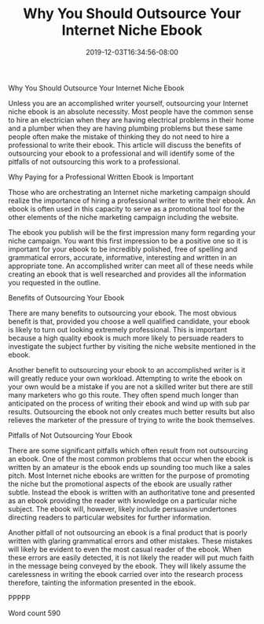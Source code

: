 ﻿---
title: "Why You Should Outsource Your Internet Niche Ebook"
date: 2019-12-03T16:34:56-08:00
description: "Outsourcing Ebooks and Software Jobs txt Tips for Web Success"
featured_image: "/images/Outsourcing Ebooks and Software Jobs txt.jpg"
tags: ["Outsourcing Ebooks and Software Jobs txt"]
---

Why You Should Outsource Your Internet Niche Ebook

Unless you are an accomplished writer yourself, outsourcing your Internet niche ebook is an absolute necessity. Most people have the common sense to hire an electrician when they are having electrical problems in their home and a plumber when they are having plumbing problems but these same people often make the mistake of thinking they do not need to hire a professional to write their ebook. This article will discuss the benefits of outsourcing your ebook to a professional and will identify some of the pitfalls of not outsourcing this work to a professional. 

Why Paying for a Professional Written Ebook is Important

Those who are orchestrating an Internet niche marketing campaign should realize the importance of hiring a professional writer to write their ebook. An ebook is often used in this capacity to serve as a promotional tool for the other elements of the niche marketing campaign including the website. 

The ebook you publish will be the first impression many form regarding your niche campaign. You want this first impression to be a positive one so it is important for your ebook to be incredibly polished, free of spelling and grammatical errors, accurate, informative, interesting and written in an appropriate tone. An accomplished writer can meet all of these needs while creating an ebook that is well researched and provides all the information you requested in the outline. 

Benefits of Outsourcing Your Ebook

There are many benefits to outsourcing your ebook. The most obvious benefit is that, provided you choose a well qualified candidate, your ebook is likely to turn out looking extremely professional. This is important because a high quality ebook is much more likely to persuade readers to investigate the subject further by visiting the niche website mentioned in the ebook. 

Another benefit to outsourcing your ebook to an accomplished writer is it will greatly reduce your own workload. Attempting to write the ebook on your own would be a mistake if you are not a skilled writer but there are still many marketers who go this route. They often spend much longer than anticipated on the process of writing their ebook and wind up with sub par results. Outsourcing the ebook not only creates much better results but also relieves the marketer of the pressure of trying to write the book themselves. 

Pitfalls of Not Outsourcing Your Ebook

There are some significant pitfalls which often result from not outsourcing an ebook. One of the most common problems that occur when the ebook is written by an amateur is the ebook ends up sounding too much like a sales pitch. Most Internet niche ebooks are written for the purpose of promoting the niche but the promotional aspects of the ebook are usually rather subtle. Instead the ebook is written with an authoritative tone and presented as an ebook providing the reader with knowledge on a particular niche subject. The ebook will, however, likely include persuasive undertones directing readers to particular websites for further information. 

Another pitfall of not outsourcing an ebook is a final product that is poorly written with glaring grammatical errors and other mistakes. These mistakes will likely be evident to even the most casual reader of the ebook. When these errors are easily detected, it is not likely the reader will put much faith in the message being conveyed by the ebook. They will likely assume the carelessness in writing the ebook carried over into the research process therefore, tainting the information presented in the ebook. 

PPPPP

Word count 590


